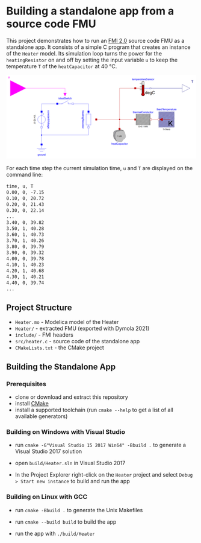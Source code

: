 # Building a standalone app from a source code FMU

This project demonstrates how to run an [FMI 2.0](https://fmi-standard.org/) source code FMU as a standalone app.
It consists of a simple C program that creates an instance of the `Heater` model. Its simulation loop turns the power for the `heatingResistor` on and off by setting the input variable `u` to keep the temperature `T` of the `heatCapacitor` at 40 °C.

![Heater.mo](Heater.png)

For each time step the current simulation time, `u` and `T` are displayed on the command line:

```
time, u, T
0.00, 0, -7.15
0.10, 0, 20.72
0.20, 0, 21.43
0.30, 0, 22.14
...
3.40, 0, 39.82
3.50, 1, 40.28
3.60, 1, 40.73
3.70, 1, 40.26
3.80, 0, 39.79
3.90, 0, 39.32
4.00, 0, 39.78
4.10, 1, 40.23
4.20, 1, 40.68
4.30, 1, 40.21
4.40, 0, 39.74
...
```

## Project Structure

- `Heater.mo` - Modelica model of the Heater
- `Heater/` - extracted FMU (exported with Dymola 2021)
- `include/` - FMI headers
- `src/heater.c` - source code of the standalone app
- `CMakeLists.txt` - the CMake project

## Building the Standalone App

### Prerequisites

- clone or download and extract this repository
- install [CMake](https://cmake.org/)
- install a supported toolchain (run `cmake --help` to get a list of all available generators)

### Building on Windows with Visual Studio

- run `cmake -G"Visual Studio 15 2017 Win64" -Bbuild .` to generate a Visual Studio 2017 solution

- open `build/Heater.sln` in Visual Studio 2017

- In the Project Explorer right-click on the `Heater` project and select `Debug > Start new instance` to build and run the app

### Building on Linux with GCC

- run `cmake -Bbuild .` to generate the Unix Makefiles

- run `cmake --build build` to build the app

- run the app with `./build/Heater`
